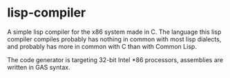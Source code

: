 # lisp-compiler

A simple lisp compiler for the x86 system made in C. The language this lisp compiler compiles probably has nothing in common with most lisp dialects, and probably has more in common with C than with Common Lisp.

The code generator is targeting 32-bit Intel *86 processors, assemblies are written in GAS syntax.
